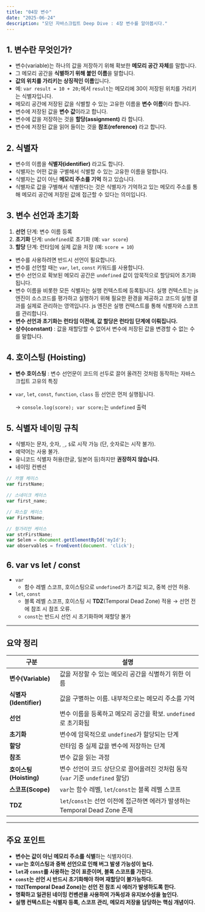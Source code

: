 ```yaml
---
title: "04장 변수"
date: "2025-06-24"
description: "모던 자바스크립트 Deep Dive : 4장 변수를 알아봅시다."
---
```


## 1. 변수란 무엇인가?

- 변수(variable)는 하나의 값을 저장하기 위해 확보한 **메모리 공간 자체**를 말합니다.
- 그 메모리 공간을 **식별하기 위해 붙인 이름**을 말합니다.
- **값의 위치를 가리키는 상징적인 이름**입니다.
- 예: `var result = 10 + 20;`에서 `result`는 메모리에 30이 저장된 위치를 가리키는 식별자입니다.
- 메모리 공간에 저장된 값을 식별할 수 있는 고유한 이름을 **변수 이름**이라 합니다.
- 변수에 저장된 값을 **변수 값**이라고 합니다.
- 변수에 값을 저장하는 것을 **할당(assignment)** 라 합니다.
- 변수에 저장된 값을 읽어 들이는 것을 **참조(reference)** 라고 합니다.

## 2. 식별자

- 변수의 이름을 **식별자(identifier)** 라고도 합니다.
- 식별자는 어떤 값을 구별해서 식별할 수 있는 고유한 이름을 말합니다.
- 식별자는 값이 아닌 **메모리 주소를 기억** 하고 있습니다.
- 식별자로 값을 구별해서 식별한다는 것은 식별자가 기억하고 있는 메모리 주소를 통해 메모리 공간에 저장된 값에 접근할 수 있다는 의미입니다.

## 3. 변수 선언과 초기화

1. **선언** 단계: 변수 이름 등록
2. **초기화** 단계: `undefined`로 초기화 (예: `var score`)
3. **할당** 단계: 런타임에 실제 값을 저장 (예: `score = 10`)

- 변수를 사용하려면 반드시 선언이 필요합니다.
- 변수를 선언할 때는 `var`, `let`, `const` 키워드를 사용합니다.
- 변수 선언으로 확보된 메모리 공간은 `undefined` 값이 암묵적으로 할당되어 초기화됩니다.
- 변수 이름을 비롯한 모든 식별자는 실행 컨텍스트에 등록됩니다. 실행 컨텍스트는 js 엔진이 소스코드를 평가하고 실행하기 위해 필요한 환경을 제공하고 코드의 실행 결과를 실제로 관리하는 영역입니다. js 엔진은 실행 컨텍스트를 통해 식별자와 스코프를 관리합니다.
- **변수 선언과 초기화는 런타임 이전에, 값 할당은 런타임 단계에 이뤄집니다.**
- **상수(constant)** : 값을 재할당할 수 없어서 변수에 저장된 값을 변경할 수 없는 수를 말합니다.

## 4. 호이스팅 (Hoisting)

- **변수 호이스팅** : 변수 선언문이 코드의 선두로 끌어 올려진 것처럼 동작하는 자바스크립트 고유의 특징
- `var`, `let`, `const`, `function`, `class` 등 선언은 먼저 실행됩니다.

  → `console.log(score); var score;`는 `undefined` 출력

## 5. 식별자 네이밍 규칙

- 식별자는 문자, 숫자, `_`, `$`로 시작 가능 (단, 숫자로는 시작 불가).
- 예약어는 사용 불가.
- 유니코드 식별자 허용(한글, 일본어 등)하지만 **권장하지 않습니다.**
- 네이밍 컨벤션

```javascript
// 카멜 케이스
var firstName;

// 스네이크 케이스
var first_name;

// 파스칼 케이스
var FirstName;

// 헝가리안 케이스
var strFirstName;
var $elem = document.getElementById('myId');
var observable$ = fromEvent(document. 'click');

```

## 6. var vs let / const

- `var`
  - 함수 레벨 스코프, 호이스팅으로 `undefined`가 초기값 되고, 중복 선언 허용.
- `let`, `const`
  - 블록 레벨 스코프, 호이스팅 시 **TDZ**(Temporal Dead Zone) 적용 → 선언 전에 참조 시 참조 오류.
  - `const`는 반드시 선언 시 초기화하며 재할당 불가

---

## 요약 정리

| 구분                   | 설명                                                                           |
| ---------------------- | ------------------------------------------------------------------------------ |
| **변수(Variable)**     | 값을 저장할 수 있는 메모리 공간을 식별하기 위한 이름                           |
| **식별자(Identifier)** | 값을 구별하는 이름. 내부적으로는 메모리 주소를 기억                            |
| **선언**               | 변수 이름을 등록하고 메모리 공간을 확보. `undefined`로 초기화됨                |
| **초기화**             | 변수에 암묵적으로 `undefined`가 할당되는 단계                                  |
| **할당**               | 런타임 중 실제 값을 변수에 저장하는 단계                                       |
| **참조**               | 변수 값을 읽는 과정                                                            |
| **호이스팅(Hoisting)** | 변수 선언이 코드 상단으로 끌어올려진 것처럼 동작 (`var` 기준 `undefined` 할당) |
| **스코프(Scope)**      | `var`는 함수 레벨, `let`/`const`는 블록 레벨 스코프                            |
| **TDZ**                | `let`/`const`는 선언 이전에 접근하면 에러가 발생하는 Temporal Dead Zone 존재   |

---

## 주요 포인트

- **변수는 값이 아닌 메모리 주소를 식별**하는 식별자이다.
- **`var`는 호이스팅과 중복 선언으로 인해 버그 발생 가능성이 높다.**
- **`let`과 `const`를 사용하는 것이 표준이며, 블록 스코프를 가진다.**
- **`const`는 선언 시 반드시 초기화해야 하며 재할당이 불가능하다.**
- **`TDZ`(Temporal Dead Zone)는 선언 전 참조 시 에러가 발생하도록 한다.**
- **명확하고 일관된 네이밍 컨벤션을 사용하여 가독성과 유지보수성을 높인다.**
- **실행 컨텍스트는 식별자 등록, 스코프 관리, 메모리 저장을 담당하는 핵심 개념이다.**
